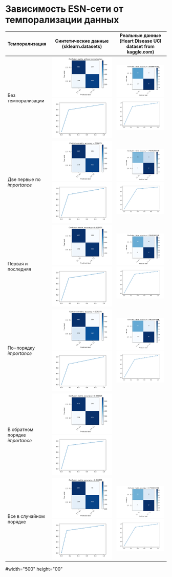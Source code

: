 # Зависимость ESN-cети от темпорализации данных

Темпорализация |Синтетические данные <br>  (sklearn.datasets)  | Реальные данные <br> (Heart Disease UCI dataset from kaggle.com)
:------- | :----: | :----: 
Без темпорализации  | <img src="pics/cnfSynth.png"> <img src="pics/notempoSynth.png">|  <img src="pics/cnfReal.png"> <img src="pics/notempoReal.png">
Две первые по *importance*  |<img src="pics/1st2ndcnfSynth.png"> <img src="pics/1st2ndSynth.png">|<img src="pics/1st2ndcnfReal.png"> <img src="pics/1st2ndReal.png">
Первая и последняя  |<img src="pics/1stEndcnfSynth.png"> <img src="pics/1stEndSynth.png"> |<img src="pics/1stEndcnfReal.png"> <img src="pics/1stEndReal.png">
По-порядку *importance* |<img src="pics/ordcnfSynth.png"> <img src="pics/ordSynth.png"> |<img src="pics/ordcnfReal.png"> <img src="pics/ordReal.png">
В обратном порядке *importance*|<img src="pics/nonordcnfSynth.png"> <img src="pics/nonordSynth.png"> ||<img src="pics/nonordcnfReal.png"> <img src="pics/nonordReal.png">
Все в случайном порядке|<img src="pics/shuffcnfSynth.png"> <img src="pics/shuffSynth.png"> |<img src="pics/shuffcnfReal.png"> <img src="pics/shuffReal.png">

#width="500" height="00"
